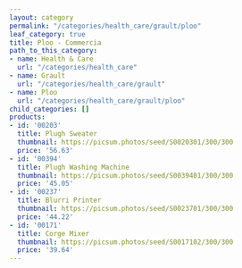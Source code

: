 ```yaml
---
layout: category
permalink: "/categories/health_care/grault/ploo"
leaf_category: true
title: Ploo - Commercia
path_to_this_category:
- name: Health & Care
  url: "/categories/health_care"
- name: Grault
  url: "/categories/health_care/grault"
- name: Ploo
  url: "/categories/health_care/grault/ploo"
child_categories: []
products:
- id: '00203'
  title: Plugh Sweater
  thumbnail: https://picsum.photos/seed/S0020301/300/300
  price: '56.63'
- id: '00394'
  title: Plugh Washing Machine
  thumbnail: https://picsum.photos/seed/S0039401/300/300
  price: '45.05'
- id: '00237'
  title: Blurri Printer
  thumbnail: https://picsum.photos/seed/S0023701/300/300
  price: '44.22'
- id: '00171'
  title: Corge Mixer
  thumbnail: https://picsum.photos/seed/S0017102/300/300
  price: '39.64'
---
```

